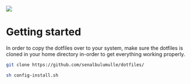 <img src="dotfiles-logo.png"></img>


# Getting started


In order to copy the dotfiles over to your system, make sure the dotfiles is cloned
in your home directory in-order to get everything working properly. 



```sh
git clone https://github.com/senalbulumulle/dotfiles/
```



```sh 
sh config-install.sh
```